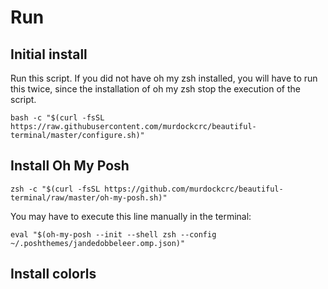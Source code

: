 # Run

## Initial install

Run this script. If you did not have oh my zsh installed, you will have to run this twice, since the installation of oh my zsh stop the execution of the script.

```
bash -c "$(curl -fsSL https://raw.githubusercontent.com/murdockcrc/beautiful-terminal/master/configure.sh)"
```

## Install Oh My Posh
```
zsh -c "$(curl -fsSL https://github.com/murdockcrc/beautiful-terminal/raw/master/oh-my-posh.sh)"
```

You may have to execute this line manually in the terminal:

```
eval "$(oh-my-posh --init --shell zsh --config ~/.poshthemes/jandedobbeleer.omp.json)"
```

## Install colorls

